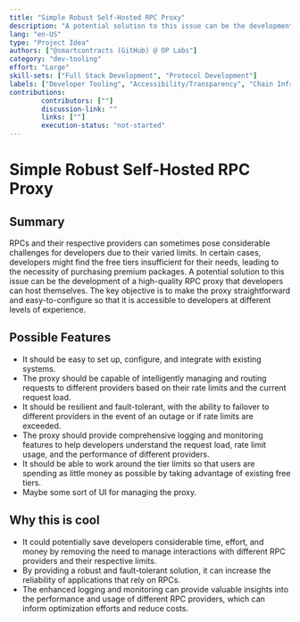 ```yaml
---
title: "Simple Robust Self-Hosted RPC Proxy"
description: "A potential solution to this issue can be the development of a high-quality RPC proxy that developers can host themselves. The key objective is to make the proxy straightforward and easy-to-configure so that it is accessible to developers at different levels of experience."
lang: "en-US"
type: "Project Idea"
authors: ["@smartcontracts (GitHub) @ OP Labs"]
category: "dev-tooling"
effort: "Large"
skill-sets: ["Full Stack Development", "Protocol Development"]
labels: ["Developer Tooling", "Accessibility/Transparency", "Chain Infrastructure"]
contributions: 
        contributors: [""]
        discussion-link: ""
        links: [""]
        execution-status: "not-started"
---
```


# Simple Robust Self-Hosted RPC Proxy

## Summary

RPCs and their respective providers can sometimes pose considerable challenges for developers due to their varied limits. In certain cases, developers might find the free tiers insufficient for their needs, leading to the necessity of purchasing premium packages. A potential solution to this issue can be the development of a high-quality RPC proxy that developers can host themselves. The key objective is to make the proxy straightforward and easy-to-configure so that it is accessible to developers at different levels of experience.

## Possible Features

- It should be easy to set up, configure, and integrate with existing systems.
- The proxy should be capable of intelligently managing and routing requests to different providers based on their rate limits and the current request load.
- It should be resilient and fault-tolerant, with the ability to failover to different providers in the event of an outage or if rate limits are exceeded.
- The proxy should provide comprehensive logging and monitoring features to help developers understand the request load, rate limit usage, and the performance of different providers.
- It should be able to work around the tier limits so that users are spending as little money as possible by taking advantage of existing free tiers.
- Maybe some sort of UI for managing the proxy.

## Why this is cool

- It could potentially save developers considerable time, effort, and money by removing the need to manage interactions with different RPC providers and their respective limits.
- By providing a robust and fault-tolerant solution, it can increase the reliability of applications that rely on RPCs.
- The enhanced logging and monitoring can provide valuable insights into the performance and usage of different RPC providers, which can inform optimization efforts and reduce costs.
